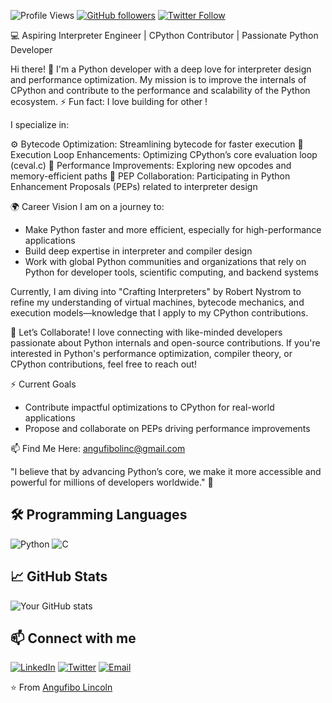 ![Profile Views](https://komarev.com/ghpvc/?username=Lincoln-developer&color=blue)
[![GitHub followers](https://img.shields.io/github/followers/Lincoln-developer?style=social)](https://github.com/Lincoln-developer?tab=followers)
[![Twitter Follow](https://img.shields.io/twitter/follow/angufibolinc?style=social)](https://twitter.com/angufibolinc)

💻 Aspiring Interpreter Engineer | CPython Contributor | Passionate Python Developer

Hi there! 👋 I'm a Python developer with a deep love for interpreter design and performance optimization. My mission is to improve the internals of CPython and contribute to the performance and scalability of the Python ecosystem. ⚡ Fun fact: I love building for other !

I specialize in:

⚙️ Bytecode Optimization: Streamlining bytecode for faster execution
🔁 Execution Loop Enhancements: Optimizing CPython’s core evaluation loop (ceval.c)
🚀 Performance Improvements: Exploring new opcodes and memory-efficient paths
📄 PEP Collaboration: Participating in Python Enhancement Proposals (PEPs) related to interpreter design

🌍 Career Vision
I am on a journey to:

- Make Python faster and more efficient, especially for high-performance applications
- Build deep expertise in interpreter and compiler design
- Work with global Python communities and organizations that rely on Python for developer tools, scientific computing, and backend systems
  
Currently, I am diving into "Crafting Interpreters" by Robert Nystrom to refine my understanding of virtual machines, bytecode mechanics, and execution models—knowledge that I apply to my CPython contributions.

👀 Let’s Collaborate!
I love connecting with like-minded developers passionate about Python internals and open-source contributions. If you're interested in Python's performance optimization, compiler theory, or CPython contributions, feel free to reach out!

⚡ Current Goals
- Contribute impactful optimizations to CPython for real-world applications
- Propose and collaborate on PEPs driving performance improvements

📫 Find Me Here: [angufibolinc@gmail.com](mailto:angufibolinc@gmail.com)

"I believe that by advancing Python’s core, we make it more accessible and powerful for millions of developers worldwide." 🌱

## 🛠️ Programming Languages

![Python](https://img.shields.io/badge/-Python-333?style=flat&logo=python)
![C](https://img.shields.io/badge/-C-333?style=flat&logo=c)

## 📈 GitHub Stats

![Your GitHub stats](https://github-readme-stats.vercel.app/api?username=Lincoln-developer&show_icons=true&theme=radical)

## 📫 Connect with me

[![LinkedIn](https://img.shields.io/badge/-LinkedIn-0077B5?style=flat&logo=linkedin)](https://linkedin.com/in/linc-/)
[![Twitter](https://img.shields.io/badge/-Twitter-1DA1F2?style=flat&logo=twitter)](https://twitter.com/angufibolinc)
[![Email](https://img.shields.io/badge/-Email-D14836?style=flat&logo=gmail&logoColor=white)](mailto:angufibolinc@gmail.com)

⭐️ From [Angufibo Lincoln](https://github.com/Lincoln-developer)

